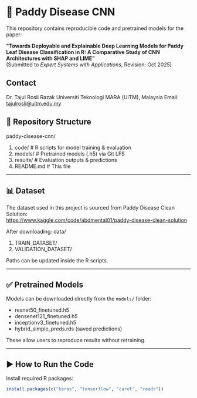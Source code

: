# 🍃 Paddy Disease CNN

This repository contains reproducible code and pretrained models for the paper:

**"Towards Deployable and Explainable Deep Learning Models for Paddy Leaf Disease Classification in R: A Comparative Study of CNN Architectures with SHAP and LIME"**  
(Submitted to *Expert Systems with Applications*, Revision: Oct 2025)

## Contact

Dr. Tajul Rosli Razak
Universiti Teknologi MARA (UiTM), Malaysia
Email: tajulrosli@uitm.edu.my


## 📂 Repository Structure

paddy-disease-cnn/ 
1. code/                 # R scripts for model training & evaluation
2. models/               # Pretrained models (.h5) via Git LFS
3. results/              # Evaluation outputs & predictions
4. README.md             # This file

---

## 📊 Dataset

The dataset used in this project is sourced from Paddy Disease Clean Solution:  
https://www.kaggle.com/code/abdmental01/paddy-disease-clean-solution

After downloading:
data/
1. TRAIN_DATASET/
2. VALIDATION_DATASET/

Paths can be updated inside the R scripts.

---

## ✅ Pretrained Models

Models can be downloaded directly from the `models/` folder:

- resnet50_finetuned.h5  
- densenet121_finetuned.h5  
- inceptionv3_finetuned.h5  
- hybrid_simple_preds.rds (saved predictions)

These allow users to reproduce results without retraining.

---

## ▶️ How to Run the Code

Install required R packages:

```r
install.packages(c("keras", "tensorflow", "caret", "readr"))



